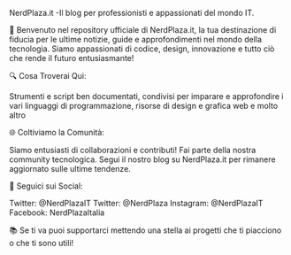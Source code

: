 NerdPlaza.it -Il blog per professionisti e appassionati del mondo IT.

🚀 Benvenuto nel repository ufficiale di NerdPlaza.it, la tua destinazione di fiducia per le ultime notizie, guide e approfondimenti nel mondo della tecnologia. Siamo appassionati di codice, design, innovazione e tutto ciò che rende il futuro entusiasmante!

🔍 Cosa Troverai Qui:

Strumenti e script ben documentati, condivisi per imparare e approfondire i vari linguaggi di programmazione, risorse di design e grafica web e molto altro

🌐 Coltiviamo la Comunità:

Siamo entusiasti di collaborazioni e contributi! Fai parte della nostra community tecnologica.
Segui il nostro blog su NerdPlaza.it per rimanere aggiornato sulle ultime tendenze.

📢 Seguici sui Social:

Twitter: @NerdPlazaIT
Twitter: @NerdPlaza
Instagram: @NerdPlazaIT
Facebook: NerdPlazaItalia

📚 Se ti va puoi supportarci mettendo una stella ai progetti che ti piacciono o che ti sono utili!
